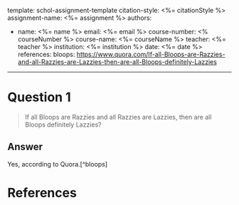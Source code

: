 template: schol-assignment-template
citation-style: <%= citationStyle %>
assignment-name: <%= assignment %>
authors:
  - name: <%= name %>
    email: <%= email %>
course-number: <% courseNumber %>
course-name: <%= courseName %>
teacher: <%= teacher %>
institution: <%= institution %>
date: <%= date %>
references:
  bloops: https://www.quora.com/If-all-Bloops-are-Razzies-and-all-Razzies-are-Lazzies-then-are-all-Bloops-definitely-Lazzies
---

# Question 1

> If all Bloops are Razzies and all Razzies are Lazzies, then are all Bloops definitely Lazzies?

## Answer

Yes, according to Quora.[^bloops]

# References
